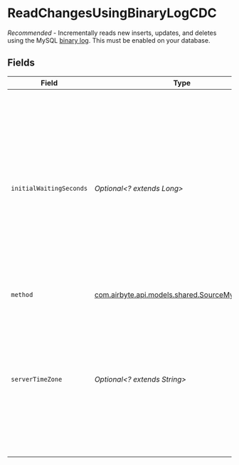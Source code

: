 # ReadChangesUsingBinaryLogCDC

<i>Recommended</i> - Incrementally reads new inserts, updates, and deletes using the MySQL <a href="https://docs.airbyte.com/integrations/sources/mysql/#change-data-capture-cdc">binary log</a>. This must be enabled on your database.


## Fields

| Field                                                                                                                                                                                                                                                                                                        | Type                                                                                                                                                                                                                                                                                                         | Required                                                                                                                                                                                                                                                                                                     | Description                                                                                                                                                                                                                                                                                                  |
| ------------------------------------------------------------------------------------------------------------------------------------------------------------------------------------------------------------------------------------------------------------------------------------------------------------ | ------------------------------------------------------------------------------------------------------------------------------------------------------------------------------------------------------------------------------------------------------------------------------------------------------------ | ------------------------------------------------------------------------------------------------------------------------------------------------------------------------------------------------------------------------------------------------------------------------------------------------------------ | ------------------------------------------------------------------------------------------------------------------------------------------------------------------------------------------------------------------------------------------------------------------------------------------------------------ |
| `initialWaitingSeconds`                                                                                                                                                                                                                                                                                      | *Optional<? extends Long>*                                                                                                                                                                                                                                                                                   | :heavy_minus_sign:                                                                                                                                                                                                                                                                                           | The amount of time the connector will wait when it launches to determine if there is new data to sync or not. Defaults to 300 seconds. Valid range: 120 seconds to 1200 seconds. Read about <a href="https://docs.airbyte.com/integrations/sources/mysql/#change-data-capture-cdc">initial waiting time</a>. |
| `method`                                                                                                                                                                                                                                                                                                     | [com.airbyte.api.models.shared.SourceMysqlMethod](../../models/shared/SourceMysqlMethod.md)                                                                                                                                                                                                                  | :heavy_check_mark:                                                                                                                                                                                                                                                                                           | N/A                                                                                                                                                                                                                                                                                                          |
| `serverTimeZone`                                                                                                                                                                                                                                                                                             | *Optional<? extends String>*                                                                                                                                                                                                                                                                                 | :heavy_minus_sign:                                                                                                                                                                                                                                                                                           | Enter the configured MySQL server timezone. This should only be done if the configured timezone in your MySQL instance does not conform to IANNA standard.                                                                                                                                                   |